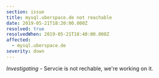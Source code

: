 ```yaml
---
section: issue
title: mysql.uberspace.de not reachable
date: 2019-05-21T18:20:00.000Z
resolved: true
resolvedWhen: 2019-05-21T18:40:00.000Z
affected:
  - mysql.uberspace.de
severity: down
---
```

_Investigating_ - Servcie is not rechable, we're working on it.
